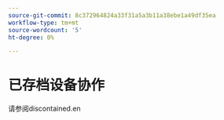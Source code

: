 ```yaml
---
source-git-commit: 8c372964824a33f31a5a3b11a38ebe1a49df35ea
workflow-type: tm+mt
source-wordcount: '5'
ht-degree: 0%

---
```

# 已存档设备协作

请参阅discontained.en